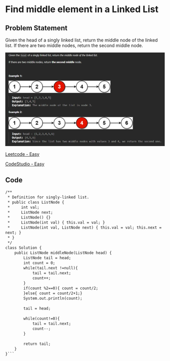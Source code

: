 # Find middle element in a Linked List

## Problem Statement  
Given the head of a singly linked list, return the middle node of the linked list. If there are two middle nodes, return the second middle node.

![QUES](image.png)

[Leetcode - Easy](https://leetcode.com/problems/middle-of-the-linked-list/description/)

[CodeStudio - Easy](https://www.codingninjas.com/studio/problems/middle-of-linked-list_973250?utm_source=striver&utm_medium=website&utm_campaign=a_zcoursetuf) 


## Code

```
/**
 * Definition for singly-linked list.
 * public class ListNode {
 *     int val;
 *     ListNode next;
 *     ListNode() {}
 *     ListNode(int val) { this.val = val; }
 *     ListNode(int val, ListNode next) { this.val = val; this.next = next; }
 * }
 */
class Solution {
    public ListNode middleNode(ListNode head) {
        ListNode tail = head;
        int count = 0;
        while(tail.next !=null){
            tail = tail.next;
            count++;
        }
        if(count %2==0){ count = count/2;
        }else{ count = count/2+1;}
        System.out.println(count);
        
        tail = head;

        while(count!=0){
            tail = tail.next;
            count--;
        }

        return tail;
    }
}```
